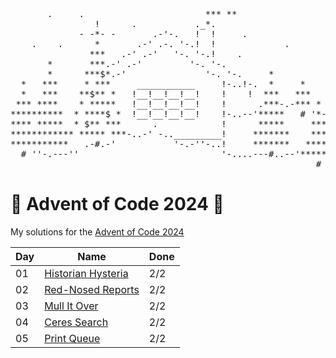 <pre>
       .     .                       *** **
                !      .           ._*.                       .
             - -*- -       .-'-.   !  !     .
    .    .      *       .-' .-. '-.!  !             .              .
               ***   .-' .-'   '-. '-.!    .
       *       ***.-' .-'         '-. '-.                   .
       *      ***$*.-'               '-. '-.     *
  *   ***     * ***     ___________     !-..!-.  *     *         *    *
  *   ***    **$** *   !__!__!__!__!    !    !  ***   ***    .   *   ***
 *** ****    * *****   !__!__!__!__!    !      .***-.-*** *     *** * #_
**********  * ****$ *  !__!__!__!__!    !-..--'*****   # '*-..---# ***
**** *****  * $** ***      .            !      *****     ***       ***
************ ***** ***-..-' -.._________!     *******    ***      *****
***********   .-#.-'           '-.-''-..!     *******   ****...     #
  # ''-.---''                           '-....---#..--'****** ''-.---''-
                                                          #
</pre>

# 🎄 Advent of Code 2024 🎄

My solutions for the [Advent of Code 2024](https://adventofcode.com/2024)

| Day | Name                                    | Done |
|-----|-----------------------------------------|------|
| 01  | [Historian Hysteria](Solution/Day01.cs) | 2/2  |
| 02  | [Red-Nosed Reports](Solution/Day02.cs)  | 2/2  |
| 03  | [Mull It Over](Solution/Day03.cs)       | 2/2  |
| 04  | [Ceres Search](Solution/Day04.cs)       | 2/2  |
| 05  | [Print Queue](Solution/Day05.cs)        | 2/2  |